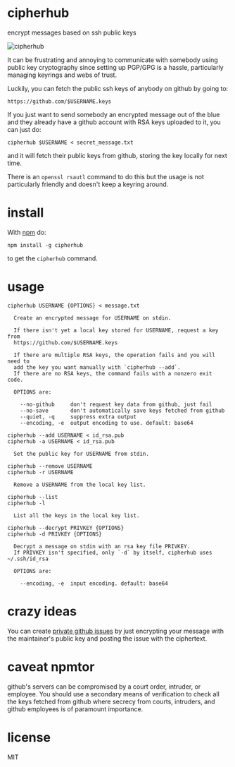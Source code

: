 # cipherhub

encrypt messages based on ssh public keys

![cipherhub](http://substack.net/images/cipherhub.png)

It can be frustrating and annoying to communicate with somebody using public key
cryptography since setting up PGP/GPG is a hassle, particularly managing
keyrings and webs of trust.

Luckily, you can fetch the public ssh keys of anybody on github by going to:

```
https://github.com/$USERNAME.keys
```

If you just want to send somebody an encrypted message out of the blue and they
already have a github account with RSA keys uploaded to it, you can just do:

```
cipherhub $USERNAME < secret_message.txt
```

and it will fetch their public keys from github, storing the key locally for
next time.

There is an `openssl rsautl` command to do this but the usage is not
particularly friendly and doesn't keep a keyring around.

# install

With [npm](https://npmjs.org) do:

```
npm install -g cipherhub
```

to get the `cipherhub` command.

# usage

```
cipherhub USERNAME {OPTIONS} < message.txt

  Create an encrypted message for USERNAME on stdin.
 
  If there isn't yet a local key stored for USERNAME, request a key from
  https://github.com/$USERNAME.keys
 
  If there are multiple RSA keys, the operation fails and you will need to
  add the key you want manually with `cipherhub --add`.
  If there are no RSA keys, the command fails with a nonzero exit code.
 
  OPTIONS are:
 
    --no-github     don't request key data from github, just fail
    --no-save       don't automatically save keys fetched from github
    --quiet, -q     suppress extra output
    --encoding, -e  output encoding to use. default: base64

cipherhub --add USERNAME < id_rsa.pub
cipherhub -a USERNAME < id_rsa.pub

  Set the public key for USERNAME from stdin.

cipherhub --remove USERNAME
cipherhub -r USERNAME

  Remove a USERNAME from the local key list.

cipherhub --list
cipherhub -l

  List all the keys in the local key list.

cipherhub --decrypt PRIVKEY {OPTIONS}
cipherhub -d PRIVKEY {OPTIONS}

  Decrypt a message on stdin with an rsa key file PRIVKEY.
  If PRIVKEY isn't specified, only `-d` by itself, cipherhub uses ~/.ssh/id_rsa

  OPTIONS are:

    --encoding, -e  input encoding. default: base64

```

# crazy ideas

You can create
[private github issues](https://github.com/isaacs/github/issues/37)
by just encrypting your message with the maintainer's public key and posting the
issue with the ciphertext.

# caveat npmtor

github's servers can be compromised by a court order, intruder, or employee. You
should use a secondary means of verification to check all the keys fetched from
github where secrecy from courts, intruders, and github employees is of
paramount importance.

# license

MIT

